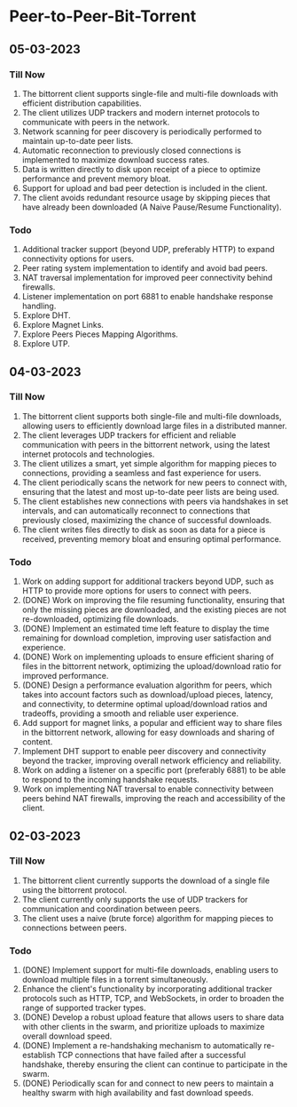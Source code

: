 # Peer-to-Peer-Bit-Torrent

## 05-03-2023
### Till Now
1. The bittorrent client supports single-file and multi-file downloads with efficient distribution capabilities.
2. The client utilizes UDP trackers and modern internet protocols to communicate with peers in the network.
3. Network scanning for peer discovery is periodically performed to maintain up-to-date peer lists.
4. Automatic reconnection to previously closed connections is implemented to maximize download success rates.
5. Data is written directly to disk upon receipt of a piece to optimize performance and prevent memory bloat.
6. Support for upload and bad peer detection is included in the client.
7. The client avoids redundant resource usage by skipping pieces that have already been downloaded (A Naive Pause/Resume Functionality).

### Todo
1. Additional tracker support (beyond UDP, preferably HTTP) to expand connectivity options for users.
2. Peer rating system implementation to identify and avoid bad peers.
3. NAT traversal implementation for improved peer connectivity behind firewalls.
4. Listener implementation on port 6881 to enable handshake response handling.
5. Explore DHT.
6. Explore Magnet Links.
7. Explore Peers Pieces Mapping Algorithms.
8. Explore UTP.

## 04-03-2023
### Till Now
1. The bittorrent client supports both single-file and multi-file downloads, allowing users to efficiently download large files in a distributed manner.
2. The client leverages UDP trackers for efficient and reliable communication with peers in the bittorrent network, using the latest internet protocols and technologies.
3. The client utilizes a smart, yet simple algorithm for mapping pieces to connections, providing a seamless and fast experience for users.
4. The client periodically scans the network for new peers to connect with, ensuring that the latest and most up-to-date peer lists are being used.
5. The client establishes new connections with peers via handshakes in set intervals, and can automatically reconnect to connections that previously closed, maximizing the chance of successful downloads.
6. The client writes files directly to disk as soon as data for a piece is received, preventing memory bloat and ensuring optimal performance.
### Todo
1. Work on adding support for additional trackers beyond UDP, such as HTTP to provide more options for users to connect with peers.
2. (DONE) Work on improving the file resuming functionality, ensuring that only the missing pieces are downloaded, and the existing pieces are not re-downloaded, optimizing file downloads.
3. (DONE) Implement an estimated time left feature to display the time remaining for download completion, improving user satisfaction and experience.
4. (DONE) Work on implementing uploads to ensure efficient sharing of files in the bittorrent network, optimizing the upload/download ratio for improved performance.
5. (DONE) Design a performance evaluation algorithm for peers, which takes into account factors such as download/upload pieces, latency, and connectivity, to determine optimal upload/download ratios and tradeoffs, providing a smooth and reliable user experience.
6. Add support for magnet links, a popular and efficient way to share files in the bittorrent network, allowing for easy downloads and sharing of content.
7. Implement DHT support to enable peer discovery and connectivity beyond the tracker, improving overall network efficiency and reliability.
8. Work on adding a listener on a specific port (preferably 6881) to be able to respond to the incoming handshake requests.
9. Work on implementing NAT traversal to enable connectivity between peers behind NAT firewalls, improving the reach and accessibility of the client.

## 02-03-2023
### Till Now
1. The bittorrent client currently supports the download of a single file using the bittorrent protocol.
2. The client currently only supports the use of UDP trackers for communication and coordination between peers.
3. The client uses a naive (brute force) algorithm for mapping pieces to connections between peers.
### Todo
1. (DONE) Implement support for multi-file downloads, enabling users to download multiple files in a torrent simultaneously. 
2. Enhance the client's functionality by incorporating additional tracker protocols such as HTTP, TCP, and WebSockets, in order to broaden the range of supported tracker types.
3. (DONE) Develop a robust upload feature that allows users to share data with other clients in the swarm, and prioritize uploads to maximize overall download speed.
4. (DONE) Implement a re-handshaking mechanism to automatically re-establish TCP connections that have failed after a successful handshake, thereby ensuring the client can continue to participate in the swarm.
5. (DONE) Periodically scan for and connect to new peers to maintain a healthy swarm with high availability and fast download speeds.